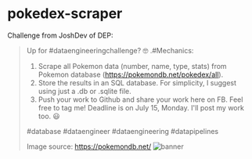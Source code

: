 # pokedex-scraper


Challenge from JoshDev of DEP:
>Up for #dataengineeringchallenge? 🤓
.#Mechanics:
>1. Scrape all Pokemon data (number, name, type, stats) from Pokemon database (https://pokemondb.net/pokedex/all).
>2. Store the results in an SQL database. For simplicity, I suggest using just a .db or .sqlite file. 
>3. Push your work to Github and share your work here on FB. Feel free to tag me!
>Deadline is on July 15, Monday. I'll post my work too. 😃 
>
>#database #dataengineer #dataengineering #datapipelines
>
>Image source: https://pokemondb.net/
>![banner](https://img.pokemondb.net/design/avif/header-lg.avif)
